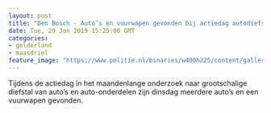 ```yaml
---
layout: post
title: "Den Bosch - Auto’s en vuurwapen gevonden bij actiedag autodiefstallen"
date: Tue, 29 Jan 2019 15:25:00 GMT
categories: 
- gelderland 
- maasdriel 
feature_image: "https://www.politie.nl/binaries/w400h225/content/gallery/politie/nieuws/2019/januari/09-ob/aanhoudingactie.jpg"
---
```


Tijdens de actiedag in het maandenlange onderzoek naar grootschalige diefstal van auto’s en auto-onderdelen zijn dinsdag meerdere auto’s en een vuurwapen gevonden.
